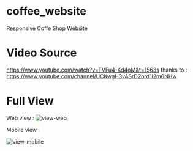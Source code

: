 # coffee_website
Responsive Coffe Shop Website 

# Video Source
https://www.youtube.com/watch?v=TVFu4-Kd4oM&t=1563s
thanks to : https://www.youtube.com/channel/UCKwgH3vASrD2brd1l2m6NHw

# Full View
Web view :
![view-web](https://user-images.githubusercontent.com/59794929/148513021-b29f86e5-ff7a-48fa-925e-85c90cc7cc44.png)

Mobile view :


![view-mobile](https://user-images.githubusercontent.com/59794929/148513944-7b3f57e3-824c-494e-83f9-f2105b4c5b3b.png)
